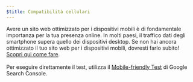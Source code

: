 ```yaml
---
$title: Compatibilità cellulari
---
```


Avere un sito web ottimizzato per i dispositivi mobili è di fondamentale importanza per la tua presenza online. In molti paesi, il traffico dati degli smartphone supera quello dei dispositivi desktop. Se non hai ancora ottimizzato il tuo sito web per i dispositivi mobili, dovresti farlo subito! [Scopri qui come fare](https://support.google.com/webmasters/answer/6352293#blocked-resources).<br><br> Per eseguire direttamente il test, utilizza il [Mobile-friendly Test](https://search.google.com/test/mobile-friendly) di Google Search Console.
